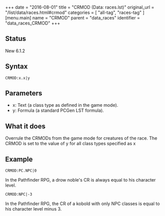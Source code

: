 +++
date = "2016-08-01"
title = "CRMOD (Data: races.lst)"
original_url = "/list/data/races.html#crmod"
categories = [ "all-tag", "races-tag" ]
[menu.main]
    name = "CRMOD"
    parent = "data_races"
    identifier = "data_races_CRMOD"
+++

## Status

New 6.1.2

## Syntax

`CRMOD:x.x|y`

## Parameters

-   x: Text (a class type as defined in the game mode).
-   y: Formula (a standard PCGen LST formula).



What it does
------------

Overrule the CRMODs from the game mode for creatures of the race. The
CRMOD is set to the value of y for all class types specified as x

Example
-------

`CRMOD:PC.NPC|0`

In the Pathfinder RPG, a drow noble's CR is always equal to his
character level.

`CRMOD:NPC|-3`

In the Pathfinder RPG, the CR of a kobold with only NPC classes is equal
to his character level minus 3.

